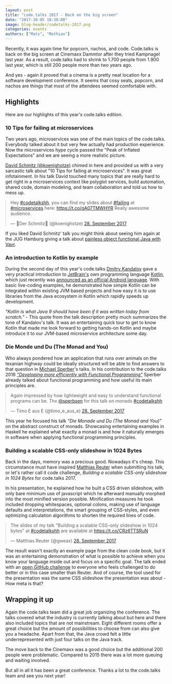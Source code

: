 ```yaml
---
layout: post
title: "code.talks 2017 - Back on the big screen"
date: "2017-10-05 10:30:00"
image: blog-header/codetalks-2017.png
categories: events
authors: ["Mats", "Mathias"]
---
```


<style>

.twitter-tweet {
  margin: auto;
}
</style>

Recently, it was again time for popcorn, nachos, and code.
Code.talks is back on the big screen at Cinemaxx Dammtor after they tried Kampnagel last year.
As a result, code.talks had to shrink to 1.700 people from 1.900 last year, which is still 200 people more than two years ago.

And yes - again it proved that a cinema is a pretty neat location for a software development conference.
It seems that cosy seats, popcorn, and nachos are things that most of the attendees seemed comfortable with.

## Highlights

Here are our highlights of this year's code.talks edition.

### 10 Tips for failing at microservices

Two years ago, microservices was one of the main topics of the code.talks.
Everybody talked about it but very few actually had production experience.
Now the microservices hype cycle passed the "Peak of Inflated Expectations" and we are seeing a more realistic picture.

[David Schmitz (@koenighotze)](https://twitter.com/koenighotze) chimed in here and provided us with a very sarcastic talk about "10 Tips for failing at microservices".
It was great infotainment.
In his talk David touched many topics that are really hard to get right in a microservices context like polyglot services, build automation, shared code, domain modeling, and team collaboration and told us how to mess up.

<blockquote class="twitter-tweet" data-lang="de"><p lang="en" dir="ltr">Hey <a href="https://twitter.com/hashtag/codetalkshh?src=hash&amp;ref_src=twsrc%5Etfw">#codetalkshh</a>, you can find my slides about <a href="https://twitter.com/hashtag/failing?src=hash&amp;ref_src=twsrc%5Etfw">#failing</a> at <a href="https://twitter.com/hashtag/microservices?src=hash&amp;ref_src=twsrc%5Etfw">#microservices</a> here: <a href="https://t.co/gA07TMWHYR">https://t.co/gA07TMWHYR</a> Really awesome audience.</p>&mdash; 👑Der Schmitz💾 (@koenighotze) <a href="https://twitter.com/koenighotze/status/913357102613237760?ref_src=twsrc%5Etfw">28. September 2017</a></blockquote>
<script async src="//platform.twitter.com/widgets.js" charset="utf-8"></script>

If you liked David Schmitz' talk you might think about seeing him again at the JUG Hamburg giving a talk about [painless object functional Java with Vavr](https://www.meetup.com/de-DE/jug-hamburg/events/243300696/).

### An introduction to Kotlin by example

During the second day of this year's code.talks [Dmitry Kandalov](https://twitter.com/dmitrykandalov?lang=en) gave a very practical introduction to [JetBrain's](https://www.jetbrains.com/) own programming language [Kotlin](https://kotlinlang.org/), which just recently was [announced as an official Android language](https://blog.jetbrains.com/kotlin/2017/05/kotlin-on-android-now-official/).
With basic live-coding examples, he demonstrated how simple Kotlin can be integrated within existing JVM based projects and how easy it is to use libraries from the Java ecosystem in Kotlin which rapidly speeds up development.

_"Kotlin is what Java 9 should have been if it was written today from scratch."_ - This quote from the talk description pretty much summarizes the tone of Kandalov's talk.
It was an entertaining quick tour to get to know Kotlin that made me look forward to getting hands-on Kotlin and maybe introduce it to our JVM-based microservice architecture some day.

### Die Monde und Du (The Monad and You)

Who always pondered how an application that runs over animals on the texanian highway could be ideally structured will be able to find answers to that question in [Michael Sperber](https://twitter.com/sperbsen)'s talks.
In his contribution to the code.talks 2016 _["Developing more efficiently with Functional Programming"](https://developer.epages.com/blog/2016/10/07/code-talks-2016-retrospective.html)_ Sperber already talked about functional programming and how useful its main principles are.

<blockquote class="twitter-tweet" data-lang="de"><p lang="en" dir="ltr">Again impressed by how lightweight and easy to understand functional programs can be. Thx <a href="https://twitter.com/sperbsen?ref_src=twsrc%5Etfw">@sperbsen</a> for this talk on monads <a href="https://twitter.com/hashtag/codetalkshh?src=hash&amp;ref_src=twsrc%5Etfw">#codetalkshh</a></p>&mdash; Timo E aus E (@timo_e_aus_e) <a href="https://twitter.com/timo_e_aus_e/status/913426902404288512?ref_src=twsrc%5Etfw">28. September 2017</a></blockquote>
<script async src="//platform.twitter.com/widgets.js" charset="utf-8"></script>

This year he focused his talk _"Die Monade und Du (The Monad and You)"_ on the abstract construct of monads.
Showcasing entertaining examples in Haskell he explained what exactly a monad is and how it naturally emerges in software when applying functional programming principles.

### Building a scalable CSS-only slideshow in 1024 Bytes

Back in the days, memory was a precious good. Nowadays it's cheap.
This circumstance must have inspired [Matthias Reuter](https://twitter.com/gweax) when submitting his talk, or let's rather call it code challenge, _Building a scalable CSS-only slideshow in 1024 Bytes_ for code.talks 2017.

In his presentation, he explained how he built a CSS driven slideshow, with only bare minimum use of javascript which he afterward manually morphed into the most minified version possible.
Minification measures he took included dropping whitespaces, optional colons, making use of language defaults and interpretations, the smart grouping of CSS-styles, and even optimizing calculation algorithms to shorten the required lines of code.

<blockquote class="twitter-tweet" data-lang="de"><p lang="en" dir="ltr">The slides of my talk &quot;Building a scalable CSS-only slideshow in 1024 bytes&quot; at <a href="https://twitter.com/hashtag/codetalkshh?src=hash&amp;ref_src=twsrc%5Etfw">#codetalkshh</a> are available at <a href="https://t.co/CRz6TTSRuN">https://t.co/CRz6TTSRuN</a></p>&mdash; Matthias Reuter (@gweax) <a href="https://twitter.com/gweax/status/913386437428510720?ref_src=twsrc%5Etfw">28. September 2017</a></blockquote>
<script async src="//platform.twitter.com/widgets.js" charset="utf-8"></script>

The result wasn't exactly an example page from the clean code book, but it was an entertaining demonstration of what is possible to achieve when you know your language inside out and focus on a specific goal.
The talk ended with an [open GitHub challenge](https://github.com/gweax/code-talks-challenge) to everyone who feels challenged to do better or in this case smaller than Reuter.
And of course, the tool used for the presentation was the same CSS slideshow the presentation was about - How meta is that?

## Wrapping it up

Again the code.talks team did a great job organizing the conference. The talks covered what the industry is currently talking about but here and there also included topics that are not mainstream.
Eight different rooms offer a great choice but the amount of possibilities to choose from can also give you a headache.
Apart from that, the Java crowd felt a little underrepresented with just four talks on the Java track.

The move back to the Cinemaxx was a good choice but the additional 200 people were problematic. Compared to 2015 there was a lot more queuing and waiting involved.

But all in all it has been a great conference.
Thanks a lot to the code.talks team and see you next year!
